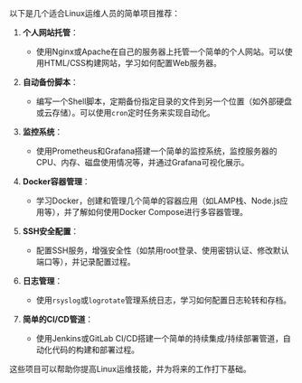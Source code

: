 以下是几个适合Linux运维人员的简单项目推荐：

1. **个人网站托管**：
   - 使用Nginx或Apache在自己的服务器上托管一个简单的个人网站。可以使用HTML/CSS构建网站，学习如何配置Web服务器。

2. **自动备份脚本**：
   - 编写一个Shell脚本，定期备份指定目录的文件到另一个位置（如外部硬盘或云存储）。可以使用`cron`定时任务来实现自动化。

3. **监控系统**：
   - 使用Prometheus和Grafana搭建一个简单的监控系统，监控服务器的CPU、内存、磁盘使用情况等，并通过Grafana可视化展示。

4. **Docker容器管理**：
   - 学习Docker，创建和管理几个简单的容器应用（如LAMP栈、Node.js应用等），并了解如何使用Docker Compose进行多容器管理。

5. **SSH安全配置**：
   - 配置SSH服务，增强安全性（如禁用root登录、使用密钥认证、修改默认端口等），并记录配置过程。

6. **日志管理**：
   - 使用`rsyslog`或`logrotate`管理系统日志，学习如何配置日志轮转和存档。

7. **简单的CI/CD管道**：
   - 使用Jenkins或GitLab CI/CD搭建一个简单的持续集成/持续部署管道，自动化代码的构建和部署过程。

这些项目可以帮助你提高Linux运维技能，并为将来的工作打下基础。
